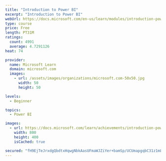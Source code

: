 ```yaml
---
title: "Introduction to Power BI"
excerpt: "Introduction to Power BI"
webUrl: https://docs.microsoft.com/en-us/learn/modules/introduction-power-bi/
type: course
price: Free
length: PT31M
ratings:
  count: 4991
  average: 4.7291126
heat: 74

provider:
  name: Microsoft Learn
  domain: microsoft.com
  images:
    - url: /assets/images/organizations/microsoft.com-50x50.jpg
      width: 50
      height: 50

levels:
  - Beginner

topics:
  - Power BI

images:
  - url: https://docs.microsoft.com/learn/achievements/introduction-power-bi-social.png
    width: 800
    height: 400
    isCached: true

secured: "fH9EjTeJrxdgQbdtxHqwgNbkAasUFmaWJZiYer+bamSp/UCUmapgqbC31z1mLSTl4NyIKCoibETO1phvS7nMt6yUGRirqKa07WF9KdC7QeyLv4ocedkpNJEKsYNJYEx7/c5GDHat40kQdAcoPmkWH3CUsUQuDcHTCn9RYcAdEQw9JBZTbp7ZjKzpVZ257ZJHBUTVtQqo3oWOJErZ2ANkbi/2Mo55sr+KVd3g6zNac/IewhN8/+pmqPvi0Nm1F/zM2de1Mqq/dqHb8zMUuolKDg7VdCHHAa6ywx9ZBxJRx5dhAMeIG2JCQ0fTuvzMAjWwCbzeOxwCVGjjL5/j5K1XrTJp4PlrW/hX1fYmnQBExlkVTcwJzRs8b9HY0uBhaIOb876giq/LlaOrY5FvwmuC75GSOE46J76fl2dTcTjTDF4=;6HbsUg8h2moPgFDtFp7Gsg=="
---
```


